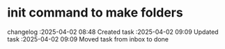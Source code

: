 init command to make folders
===

changelog
:2025-04-02 08:48	Created task
:2025-04-02 09:09	Updated task
:2025-04-02 09:09	Moved task from inbox to done